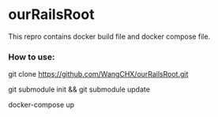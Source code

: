 # ourRailsRoot
This repro contains docker build file and docker compose file.

### How to use:
git clone https://github.com/WangCHX/ourRailsRoot.git

git submodule init && git submodule update

docker-compose up
